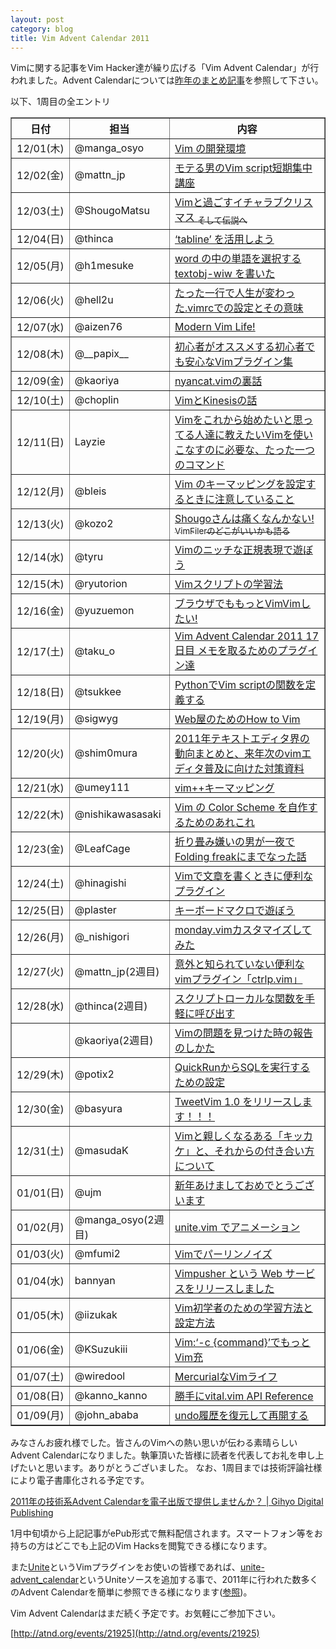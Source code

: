 ```yaml
---
layout: post
category: blog
title: Vim Advent Calendar 2011
---
```


Vimに関する記事をVim Hacker達が繰り広げる「Vim Advent Calendar」が行われました。Advent Calendarについては[昨年のまとめ記事](http://gihyo.jp/news/info/2010/12/0102)を参照して下さい。

以下、1周目の全エントリ

<table border="1">
<tr>
	<th>日付</th>
	<th>担当</th>
	<th>内容</th>
</tr>
<tr>
	<td>12/01(木)</td>
	<td>@manga_osyo</td>
	<td><a href="http://d.hatena.ne.jp/osyo-manga/20111201/1322665228">Vim の開発環境</a></td>
</tr>
<tr>
	<td>12/02(金)</td>
	<td>@mattn_jp</td>
	<td><a href="http://mattn.kaoriya.net/software/vim/20111202085236.htm">モテる男のVim script短期集中講座</a></td>
</tr>
<tr>
	<td>12/03(土)</td>
	<td>@ShougoMatsu</td>
	<td><a href="http://vinarian.blogspot.com/2011/12/vim.html">Vimと過ごすイチャラブクリスマス <sub>そして伝説へ</sub></a></td>
</tr>
<tr>
	<td>12/04(日)</td>
	<td>@thinca</td>
	<td><a href="http://d.hatena.ne.jp/thinca/20111204/1322932585">&#8216;tabline&#8217; を活用しよう</a></td>
</tr>
<tr>
	<td>12/05(月)</td>
	<td>@h1mesuke</td>
	<td><a href="http://d.hatena.ne.jp/h1mesuke/20111205/p1">word の中の単語を選択する textobj-wiw を書いた</a></td>
</tr>
<tr>
	<td>12/06(火)</td>
	<td>@hell2u</td>
	<td><a href="http://hail2u.net/blog/software/only-one-line-life-changing-vimrc-setting.html">たった一行で人生が変わった.vimrcでの設定とその意味</a></td>
</tr>
<tr>
	<td>12/07(水)</td>
	<td>@aizen76</td>
	<td><a href="http://d.hatena.ne.jp/alwei/20111206/1323187998">Modern Vim Life!</a></td>
</tr>
<tr>
	<td>12/08(木)</td>
	<td>@__papix__</td>
	<td><a href="http://papix.hateblo.jp/entry/2011/12/08/130431">初心者がオススメする初心者でも安心なVimプラグイン集</a></td>
</tr>
<tr>
	<td>12/09(金)</td>
	<td>@kaoriya</td>
	<td><a href="http://www.kaoriya.net/blog/201112/20111209">nyancat.vimの裏話</a></td>
</tr>
<tr>
	<td>12/10(土)</td>
	<td>@choplin</td>
	<td><a href="http://choplin.hatenablog.com/entry/2011/12/10/222645">VimとKinesisの話</a></td>
</tr>
<tr>
	<td>12/11(日)</td>
	<td>Layzie</td>
	<td><a href="http://d.hatena.ne.jp/Layzie/20111211/1323534985">Vimをこれから始めたいと思ってる人達に教えたいVimを使いこなすのに必要な、たった一つのコマンド</a></td>
</tr>
<tr>
	<td>12/12(月)</td>
	<td>@bleis</td>
	<td><a href="http://d.hatena.ne.jp/bleis-tift/20111212/1323688696">Vim のキーマッピングを設定するときに注意していること</a></td>
</tr>
<tr>
	<td>12/13(火)</td>
	<td>@kozo2</td>
	<td><a href="http://d.hatena.ne.jp/kozo2/20111213/1323788056">Shougoさんは痛くなんかない! <sub>VimFilerのどこがいいかも語る</sub></a></td>
</tr>
<tr>
	<td>12/14(水)</td>
	<td>@tyru</td>
	<td><a href="http://d.hatena.ne.jp/tyru/20111214/play_with_vim_regexp">Vimのニッチな正規表現で遊ぼう</a></td>
</tr>
<tr>
	<td>12/15(木)</td>
	<td>@ryutorion</td>
	<td><a href="http://mklearning.blogspot.com/2011/12/vim-vim-advent-calendar-201115.html">Vimスクリプトの学習法</a></td>
</tr>
<tr>
	<td>12/16(金)</td>
	<td>@yuzuemon</td>
	<td><a href="http://d.hatena.ne.jp/Yuzuemon/20111216/1324047632">ブラウザでももっとVimVimしたい!</a></td>
</tr>
<tr>
	<td>12/17(土)</td>
	<td>@taku_o</td>
	<td><a href="http://nanasi.jp/articles/howto/note/adventcalendar2011-memo.html">Vim Advent Calendar 2011 17日目 メモを取るためのプラグイン達</a></td>
</tr>
<tr>
	<td>12/18(日)</td>
	<td>@tsukkee</td>
	<td><a href="http://relaxedcolumn.blog8.fc2.com/blog-entry-170.html">PythonでVim scriptの関数を定義する</a></td>
</tr>
<tr>
	<td>12/19(月)</td>
	<td>@sigwyg</td>
	<td><a href="http://archiva.jp/web/tool/how_to_vim_1.html" title="表">Web屋のためのHow to Vim</a></td>
</tr>
<tr>
	<td>12/20(火)</td>
	<td>@shim0mura</td>
	<td><a href="http://d.hatena.ne.jp/shim0mura/20111220/1324575061">2011年テキストエディタ界の動向まとめと、来年次のvimエディタ普及に向けた対策資料</a></td>
</tr>
<tr>
	<td>12/21(水)</td>
	<td>@umey111</td>
	<td><a href="http://umeji.blogspot.com/2011/12/21vim.html">vim++キーマッピング</a></td>
</tr>
<tr>
	<td>12/22(木)</td>
	<td>@nishikawasasaki</td>
	<td><a href="http://d.hatena.ne.jp/nishikawasasaki/20111222/1324547769">Vim の Color Scheme を自作するためのあれこれ</a></td>
</tr>
<tr>
	<td>12/23(金)</td>
	<td>@LeafCage</td>
	<td><a href="http://d.hatena.ne.jp/leafcage/20111223/1324705686">折り畳み嫌いの男が一夜でFolding freakにまでなった話</a></td>
</tr>
<tr>
	<td>12/24(土)</td>
	<td>@hinagishi</td>
	<td><a href="http://hinagishi.hateblo.jp/entry/2011/12/24/194319">Vimで文章を書くときに便利なプラグイン</a></td>
</tr>
<tr>
	<td>12/25(日)</td>
	<td>@plaster</td>
	<td><a href="http://pla.asablo.jp/blog/2011/12/25/6260487">キーボードマクロで遊ぼう</a></td>
</tr>
<tr>
	<td>12/26(月)</td>
	<td>@_nishigori</td>
	<td><a href="http://nishigori.blogspot.com/2011/12/vim-advent-calender-26.html">monday.vimカスタマイズしてみた</a></td>
</tr>
<tr>
	<td>12/27(火)</td>
	<td>@mattn_jp(2週目)</td>
	<td><a href="http://mattn.kaoriya.net/software/vim/20111228013428.htm">意外と知られていない便利なvimプラグイン「ctrlp.vim」</a></td>
</tr>
<tr>
	<td>12/28(水)</td>
	<td>@thinca(2週目)</td>
	<td><a href="http://d.hatena.ne.jp/thinca/20111228/1325077104">スクリプトローカルな関数を手軽に呼び出す</a></td>
</tr>
<tr>
	<td></td>
	<td>@kaoriya(2週目)</td>
	<td><a href="http://www.kaoriya.net/blog/201112/20111228">Vimの問題を見つけた時の報告のしかた</a></td>
</tr>
<tr>
	<td>12/29(木)</td>
	<td>@potix2</td>
	<td><a href="http://potix2.blogspot.com/2011/12/quickrunsqlmysql.html" title="MySQL用">QuickRunからSQLを実行するための設定</a></td>
</tr>
<tr>
	<td>12/30(金)</td>
	<td>@basyura</td>
	<td><a href="http://d.hatena.ne.jp/basyura/20111230/p1">TweetVim 1.0 をリリースします！！！</a></td>
</tr>
<tr>
	<td>12/31(土)</td>
	<td>@masudaK</td>
	<td><a href="http://d.hatena.ne.jp/masudaK/20111231/1325259077">Vimと親しくなるある「キッカケ」と、それからの付き合い方について</a></td>
</tr>
<tr>
	<td>01/01(日)</td>
	<td>@ujm</td>
	<td><a href="http://vim-users.jp/2012/01/happy-new-year-vim/">新年あけましておめでとうございます</a></td>
</tr>
<tr>
	<td>01/02(月)</td>
	<td>@manga_osyo(2週目)</td>
	<td><a href="http://d.hatena.ne.jp/osyo-manga/20120107/1325900608">unite.vim でアニメーション</a></td>
</tr>
<tr>
	<td>01/03(火)</td>
	<td>@mfumi2</td>
	<td><a href="http://d.hatena.ne.jp/mFumi/20120102/1325519837">Vimでパーリンノイズ</a></td>
</tr>
<tr>
	<td>01/04(水)</td>
	<td>bannyan</td>
	<td><a href="http://d.hatena.ne.jp/bannyan/20120104/1325689087">Vimpusher という Web サービスをリリースしました</a></td>
</tr>
<tr>
	<td>01/05(木)</td>
	<td>@iizukak</td>
	<td><a href="http://iizukak.com/?p=1600">Vim初学者のための学習方法と設定方法</a></td>
</tr>
<tr>
	<td>01/06(金)</td>
	<td>@KSuzukiii</td>
	<td><a href="http://lsifrontend.blog100.fc2.com/blog-entry-217.html">Vim:&#8216;-c {command}&#8217;でもっとVim充</a></td>
</tr>
<tr>
	<td>01/07(土)</td>
	<td>@wiredool </td>
	<td><a href="http://d.hatena.ne.jp/wiredool/20120106/1325868063">MercurialなVimライフ</a></td>
</tr>
<tr>
	<td>01/08(日)</td>
	<td>@kanno_kanno</td>
	<td><a href="http://d.hatena.ne.jp/kanno_kanno/20120107/1325949855">勝手にvital.vim <span class="caps">API</span> Reference</a></td>
</tr>
<tr>
	<td>01/09(月)</td>
	<td>@john_ababa</td>
	<td><a href="http://d.hatena.ne.jp/abulia/20120108/1326041427">undo履歴を復元して再開する</a></td>
</tr>
</table>

みなさんお疲れ様でした。皆さんのVimへの熱い思いが伝わる素晴らしいAdvent Calendarになりました。執筆頂いた皆様に読者を代表してお礼を申し上げたいと思います。ありがとうございました。
なお、1周目までは技術評論社様により電子書庫化される予定です。

[2011年の技術系Advent Calendarを電子出版で提供しませんか？ | Gihyo Digital Publishing](https://gihyo.jp/dp/information/operation/201111/2801)

1月中旬頃から上記記事がePub形式で無料配信されます。スマートフォン等をお持ちの方はどこでも上記のVim Hacksを閲覧できる様になります。

また[Unite](https://github.com/Shougo/unite.vim)というVimプラグインをお使いの皆様であれば、[unite-advent\_calendar](https://github.com/mattn/unite-advent\_calendar)というUniteソースを追加する事で、2011年に行われた数多くのAdvent Calendarを簡単に参照できる様になります([参照](http://mattn.kaoriya.net/software/vim/20111209190210.htm))。

Vim Advent Calendarはまだ続く予定です。お気軽にご参加下さい。

[http://atnd.org/events/21925](http://atnd.org/events/21925)
